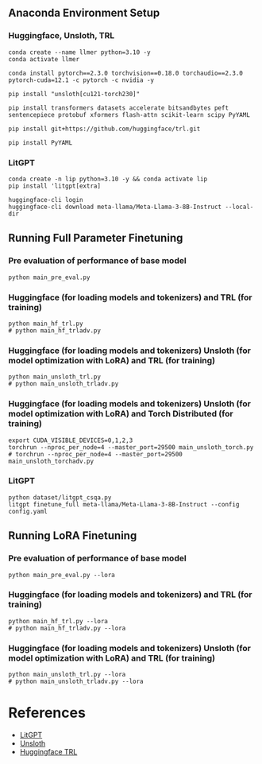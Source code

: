 
## Anaconda Environment Setup

### Huggingface, Unsloth, TRL
```code
conda create --name llmer python=3.10 -y
conda activate llmer

conda install pytorch==2.3.0 torchvision==0.18.0 torchaudio==2.3.0 pytorch-cuda=12.1 -c pytorch -c nvidia -y

pip install "unsloth[cu121-torch230]"

pip install transformers datasets accelerate bitsandbytes peft sentencepiece protobuf xformers flash-attn scikit-learn scipy PyYAML

pip install git+https://github.com/huggingface/trl.git

pip install PyYAML
```



### LitGPT
```code
conda create -n lip python=3.10 -y && conda activate lip
pip install 'litgpt[extra]

huggingface-cli login
huggingface-cli download meta-llama/Meta-Llama-3-8B-Instruct --local-dir
```


## Running Full Parameter Finetuning

### Pre evaluation of performance of base model
```code
python main_pre_eval.py
```

### Huggingface (for loading models and tokenizers) and TRL (for training)
```code
python main_hf_trl.py
# python main_hf_trladv.py
```

### Huggingface (for loading models and tokenizers) Unsloth (for model optimization with LoRA) and TRL (for training)
```code
python main_unsloth_trl.py
# python main_unsloth_trladv.py
```


### Huggingface (for loading models and tokenizers) Unsloth (for model optimization with LoRA) and Torch Distributed (for training)
```code
export CUDA_VISIBLE_DEVICES=0,1,2,3
torchrun --nproc_per_node=4 --master_port=29500 main_unsloth_torch.py
# torchrun --nproc_per_node=4 --master_port=29500  main_unsloth_torchadv.py
```


### LitGPT
```code
python dataset/litgpt_csqa.py
litgpt finetune_full meta-llama/Meta-Llama-3-8B-Instruct --config config.yaml
```


## Running LoRA Finetuning

### Pre evaluation of performance of base model
```code
python main_pre_eval.py --lora
```

### Huggingface (for loading models and tokenizers) and TRL (for training)
```code
python main_hf_trl.py --lora
# python main_hf_trladv.py --lora
```

### Huggingface (for loading models and tokenizers) Unsloth (for model optimization with LoRA) and TRL (for training)
```code
python main_unsloth_trl.py --lora
# python main_unsloth_trladv.py --lora
```



# References
- [LitGPT](litgpt/tutorials/finetune_full.md)
- [Unsloth](https://docs.unsloth.ai/get-started/fine-tuning-llms-guide)
- [Huggingface TRL](https://huggingface.co/docs/trl/index)